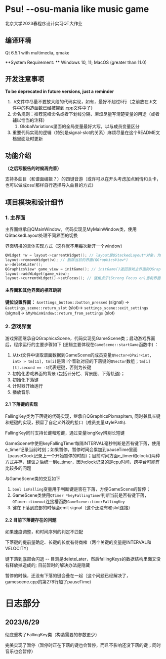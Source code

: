 # Psu! --osu-mania like music game

北京大学2023春程序设计实习QT大作业

## 编译环境

Qt 6.5.1 with multimedia, qmake

**System Requirement: ** Windows 10, 11; MacOS (greater than 11.0)

## 开发注意事项

**To be deprecated in future versions, just a reminder**

1. .h文件中尽量不要放大段的代码实现，如有，最好不超过5行（之前放在.h文件中的构造函数已经被挪到.cpp文件中了）
2. 命名规则：推荐驼峰命名或者下划线分隔，麻烦尽量写清楚变量的用途（或者辅以恰当的注释）
   1. GlobalVariations里面的全局变量最好大写，以与成员变量区分
3. 重要代码实现的逻辑（特别是signal-slot的关系）麻烦尽量在这个README文档里面及时更新

## 功能介绍

**（之后写报告的时候再完善）**

支持多曲目（和谱面编辑？）的四键音游（或许可以在开头考虑加点剧情和关卡，也可以做成osu!那样自行选择导入曲目的方式）

## 项目模块和设计细节

### 1. 主界面

主界面继承自QMainWindow，代码实现见MyMainWindow类，使用QStackedLayout处理不同界面的切换

界面切换的具体实现方式（这样就不用每次新开一个window）

```c++
QWidget *w = layout->currentWidget(); // layout是QStackedLayout*对象，为MyMainWindow类的成员变量
layout->removeWidget(w); // 删除当前的界面(QGraphicsView*)
w->deleteLater();
QGraphicsView* game_view = initGame(); // initGame()返回游戏主界面的QGraphicsView*指针
layout->addWidget(game_view);
layout->currentWidget()->setFocus(); // 强焦点于(Strong Focus on)当前界面，以保证程序能响应键盘输入
```

#### 主界面和其他界面的相互跳转

**键位设置界面：** ```&settings_button::button_pressed``` (signal) -> ```&settings_scene::return_slot``` (slot)-> ```settings_scene::exit_settings``` (signal)-> ```&MyMainWindow::return_from_settings``` (slot)

### 2. 游戏界面

游戏界面继承自QGraphicsScene，代码实现见GameScene类；启动游戏界面后，程序运行的主要步骤如下 (逻辑主要体现在```GameScene::startGame```函数中) ：

1. 从txt文件中读取谱面数据到GameScene的成员变量```QVector<QPair<int, int> > tm[11]```，```tm[i]```是第 i个音轨对应的下落键的```QVector```数组；```tm[i][t].second == -1```代表短键，否则为长键
2. 初始化游戏界面的背景 (包括计分栏、背景图、下落轨道)；
3. 初始化下落键
4. 计时器开始运行
5. 播放音乐

#### 2.1 下落键的实现

FallingKey类为下落键的代码实现，继承自QGraphicsPixmapItem, 同时兼具长键和短键的实现，预留了自定义外观的接口（成员变量stylePath).

FallingKey同时支持长键和短键，通过变量longKey辨别长短键

GameScene中使用keyFallingTimer每隔INTERVAL毫秒判断是否有键下落，使用e_timer记录当前时刻；如果暂停，暂停时间会累加到pauseTime里面（pauseClock记录上一个开始暂停的时刻）；目前时间方面e_timer和clock()两种方式并存，建议之后统一到e_timer，因为clock记录的是cpu时间，跨平台可能有比较多的问题

 与GameScene类的交互如下

1. ```bool isFalling```变量用于判断键是否在下落，方便GameScene的暂停；
2. GameScene类使用```QTimer *keyFallingTimer```判断当前是否有键下落，```QTimer::timeout```连接槽函数```GameScene::timerFallingKey```
3. 键在下落到底部的时候会emit signal（这个还没有和slot连接）

#### 2.2 目前下落键存在的问题

如果速度调整，和时间序列的判定不匹配

下落键的提前量确定、长键的长度有待商榷（两个关键的变量是INTERVAL和VELOCITY）

键下落到底部会闪退 -- 目测是deleteLater，然后fallingKeys的数据结构里面又没有释放掉造成的; 目前暂时的解决办法是隐藏

暂停的时候，还没有下落的键会叠在一起（这个问题已经解决了，gamescene.cpp的第278行加了pauseTime）

# 日志部分

## 2023/6/29

彻底重构了FallingKey类（构造需要的参数更少）

完美实现了暂停（暂停时正在下落的键也会暂停，而且不影响还没下落的键；同时音乐也会暂停）

